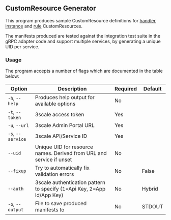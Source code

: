 ## CustomResource Generator

This program produces sample CustomResource definitions for [handler](https://istio.io/docs/concepts/policies-and-telemetry/#handlers),
 [instance](https://istio.io/docs/concepts/policies-and-telemetry/#instances) 
 and [rule](https://istio.io/docs/concepts/policies-and-telemetry/#rules) CustomResources.

The manifests produced are tested against the integration test suite in the gRPC adapter code and support multiple services,
by generating a unique UID per service.

### Usage

The program accepts a number of flags which are documented in the table below:

| Option               | Description                                                             | Required| Default |
|----------------------|-------------------------------------------------------------------------|---------|---------|
|    `-h`, `--help`    |  Produces help output for available options                             |   No    |         |
|    `-t`, `--token`   |  3scale access token                                                    |   Yes   |         |
|    `-u`, `--url`     |  3scale Admin Portal URL                                                |   Yes   |         |
|    `-s`, `--service` |  3scale API/Service ID                                                  |   Yes   |         |
|    `--uid`           |  Unique UID for resource names. Derived from URL and service  if unset  |   No    |         |
|    `--fixup`         |  Try to automatically fix validation errors                             |   No    | False   |
|    `--auth`          |  3scale authentication pattern to specify (1=Api Key, 2=App Id/App Key) |   No    | Hybrid  |
|    `-o`, `--output`  |  File to save produced manifests to                                     |   No    | STDOUT  |